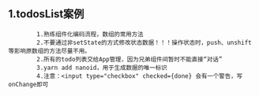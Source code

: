 ## 1.todosList案例
			1.熟练组件化编码流程，数组的常用方法
			2.不要通过非setState的方式修改状态数据！！！操作状态时，push、unshift等影响原数组的方法尽量不用。
			2.所有的todo列表交给App管理，因为兄弟组件间暂时不能直接“对话”
			3.yarn add nanoid，用于生成数据的唯一标识
			4.注意：<input type="checkbox" checked={done} 会有一个警告，写onChange即可
